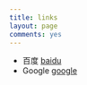 ```yaml
---
title: links
layout: page
comments: yes
---
```


 - 百度 [baidu](http://www.baidu.com)
 - Google [google](http://www.google.com)

